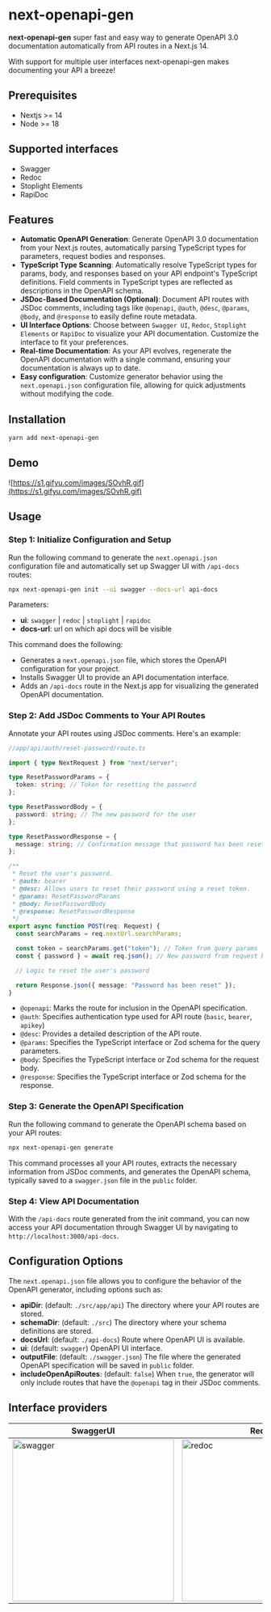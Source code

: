 # next-openapi-gen

**next-openapi-gen** super fast and easy way to generate OpenAPI 3.0 documentation automatically from API routes in a Next.js 14.

With support for multiple user interfaces next-openapi-gen makes documenting your API a breeze!

## Prerequisites

- Nextjs >= 14
- Node >= 18

## Supported interfaces

- Swagger
- Redoc
- Stoplight Elements
- RapiDoc

## Features

- **Automatic OpenAPI Generation**: Generate OpenAPI 3.0 documentation from your Next.js routes, automatically parsing TypeScript types for parameters, request bodies and responses.
- **TypeScript Type Scanning**: Automatically resolve TypeScript types for params, body, and responses based on your API endpoint's TypeScript definitions. Field comments in TypeScript types are reflected as descriptions in the OpenAPI schema.
- **JSDoc-Based Documentation (Optional)**:  Document API routes with JSDoc comments, including tags like `@openapi`, `@auth`, `@desc`, `@params`, `@body`, and `@response` to easily define route metadata.
- **UI Interface Options**: Choose between `Swagger UI`, `Redoc`, `Stoplight Elements` or `RapiDoc` to visualize your API documentation. Customize the interface to fit your preferences.
- **Real-time Documentation**: As your API evolves, regenerate the OpenAPI documentation with a single command, ensuring your documentation is always up to date.
- **Easy configuration**: Customize generator behavior using the `next.openapi.json` configuration file, allowing for quick adjustments without modifying the code.

## Installation

```bash
yarn add next-openapi-gen
```

## Demo

![https://s1.gifyu.com/images/SOvhR.gif](https://s1.gifyu.com/images/SOvhR.gif)

## Usage

### Step 1: Initialize Configuration and Setup

Run the following command to generate the `next.openapi.json` configuration file and automatically set up Swagger UI with `/api-docs` routes:

```bash
npx next-openapi-gen init --ui swagger --docs-url api-docs
```

Parameters:
- **ui**: `swagger` | `redoc` | `stoplight` | `rapidoc`
- **docs-url**: url on which api docs will be visible

This command does the following:

- Generates a `next.openapi.json` file, which stores the OpenAPI configuration for your project.
- Installs Swagger UI to provide an API documentation interface.
- Adds an `/api-docs` route in the Next.js app for visualizing the generated OpenAPI documentation.

### Step 2: Add JSDoc Comments to Your API Routes

Annotate your API routes using JSDoc comments. Here's an example:

```typescript
//app/api/auth/reset-password/route.ts

import { type NextRequest } from "next/server";

type ResetPasswordParams = {
  token: string; // Token for resetting the password
};

type ResetPasswordBody = {
  password: string; // The new password for the user
};

type ResetPasswordResponse = {
  message: string; // Confirmation message that password has been reset
};

/**
 * Reset the user's password.
 * @auth: bearer
 * @desc: Allows users to reset their password using a reset token.
 * @params: ResetPasswordParams
 * @body: ResetPasswordBody
 * @response: ResetPasswordResponse
 */
export async function POST(req: Request) {
  const searchParams = req.nextUrl.searchParams;

  const token = searchParams.get("token"); // Token from query params
  const { password } = await req.json(); // New password from request body

  // Logic to reset the user's password

  return Response.json({ message: "Password has been reset" });
}
```

- `@openapi`: Marks the route for inclusion in the OpenAPI specification.
- `@auth`: Specifies authentication type used for API route (`basic`, `bearer`, `apikey`)
- `@desc`: Provides a detailed description of the API route.
- `@params`: Specifies the TypeScript interface or Zod schema for the query parameters.
- `@body`: Specifies the TypeScript interface or Zod schema for the request body.
- `@response`: Specifies the TypeScript interface or Zod schema for the response.

### Step 3: Generate the OpenAPI Specification

Run the following command to generate the OpenAPI schema based on your API routes:

```bash
npx next-openapi-gen generate
```

This command processes all your API routes, extracts the necessary information from JSDoc comments, and generates the OpenAPI schema, typically saved to a `swagger.json` file in the `public` folder.

### Step 4: View API Documentation

With the `/api-docs` route generated from the init command, you can now access your API documentation through Swagger UI by navigating to `http://localhost:3000/api-docs`.

## Configuration Options

The `next.openapi.json` file allows you to configure the behavior of the OpenAPI generator, including options such as:

- **apiDir**: (default: `./src/app/api`) The directory where your API routes are stored.
- **schemaDir**: (default: `./src`) The directory where your schema definitions are stored.
- **docsUrl**: (default: `./api-docs`) Route where OpenAPI UI is available.
- **ui**: (default: `swagger`) OpenAPI UI interface.
- **outputFile**: (default: `./swagger.json`) The file where the generated OpenAPI specification will be saved in `public` folder.
- **includeOpenApiRoutes**: (default: `false`) When `true`, the generator will only include routes that have the `@openapi` tag in their JSDoc comments.

## Interface providers

<div align="center">
<table>
  <thead>
   <th>SwaggerUI</th>
   <th>Redoc</th>
   <th>Stoplight Elements</th>
   <th>RapiDoc</th>
  </thead>
  <tbody>
   <tr>
    <td>
	<img width="320" alt="swagger" src="https://raw.githubusercontent.com/tazo90/next-openapi-gen/refs/heads/main/assets/swagger.png" alt-text="swagger">
	</td>
	<td>
	<img width="320" alt="redoc" src="https://raw.githubusercontent.com/tazo90/next-openapi-gen/refs/heads/main/assets/redoc.png" alt-text="redoc">
	</td>
	<td>
	<img width="320" alt="stoplight" src="https://raw.githubusercontent.com/tazo90/next-openapi-gen/refs/heads/main/assets/stoplight.png" alt-text="stoplight">
	</td>
	<td>
	<img width="320" alt="rapidoc" src="https://raw.githubusercontent.com/tazo90/next-openapi-gen/refs/heads/main/assets/rapidoc.png" alt-text="rapidoc">
	</td>
   </tr>
  </tbody>
</table>
